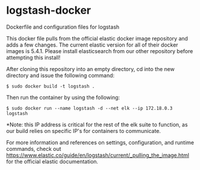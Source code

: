 # logstash-docker
Dockerfile and configuration files for logstash

This docker file pulls from the official elastic docker image repository and adds a few changes. The current elastic version for all of their docker images is 5.4.1. Please install elasticsearch from our other repository before attempting this install! 

After cloning this repository into an empty directory, cd into the new directory and issue the following command:
```
$ sudo docker build -t logstash .
```
Then run the container by using the following:
```
$ sudo docker run --name logstash -d --net elk --ip 172.18.0.3 logstash
```

*Note: this IP address is critical for the rest of the elk suite to function, as our build relies on specific IP's for containers to communicate.

For more information and references on settings, configuration, and runtime commands, check out https://www.elastic.co/guide/en/logstash/current/_pulling_the_image.html for the official elastic documentation. 
